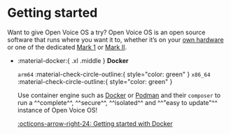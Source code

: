 # Getting started

Want to give Open Voice OS a try? Open Voice OS is an open source software that runs where you want it to, whether it’s on your [own hardware](./about/why-use-ovos.md#multi-device-compatibility) or one of the dedicated [Mark 1](https://mycroft.ai/product/mycroft-mark-1/) or [Mark II](https://mycroft.ai/product/mark-ii/).

<div class="grid cards" markdown>

- :material-docker:{ .xl .middle } __Docker__

    `arm64` :material-check-circle-outline:{ style="color: green" } `x86_64` :material-check-circle-outline:{ style="color: green" }

    Use container engine such as [Docker](https://www.docker.com/) or [Podman](https://podman.io/) and their `composer` to run a ^^complete^^, ^^secure^^, ^^isolated^^ and ^^"easy to update"^^ instance of Open Voice OS!

    [:octicons-arrow-right-24: Getting started with Docker](./getting-started/docker/index.md)

</div>
